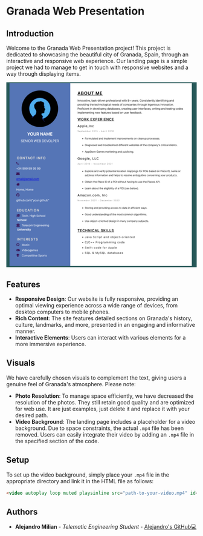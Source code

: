 # Granada Web Presentation

## Introduction

Welcome to the Granada Web Presentation project! This project is dedicated to showcasing the beautiful city of Granada, Spain, through an interactive and responsive web experience. Our landing page is a simple project we had to manage to get in touch with responsive websites and a way through displaying items.

![Imagen](https://github.com/amilian89/resume-template/blob/main/Captura%20de%20pantalla%202023-02-11%20a%20las%2013.41.27.png)

## Features

- **Responsive Design**: Our website is fully responsive, providing an optimal viewing experience across a wide range of devices, from desktop computers to mobile phones.
- **Rich Content**: The site features detailed sections on Granada's history, culture, landmarks, and more, presented in an engaging and informative manner.
- **Interactive Elements**: Users can interact with various elements for a more immersive experience.

## Visuals

We have carefully chosen visuals to complement the text, giving users a genuine feel of Granada's atmosphere. Please note:
- **Photo Resolution**: To manage space efficiently, we have decreased the resolution of the photos. They still retain good quality and are optimized for web use. It are just examples, just delete it and replace it with your desired path.
- **Video Background**: The landing page includes a placeholder for a video background. Due to space constraints, the actual `.mp4` file has been removed. Users can easily integrate their video by adding an `.mp4` file in the specified section of the code.

## Setup

To set up the video background, simply place your `.mp4` file in the appropriate directory and link it in the HTML file as follows:

```html
<video autoplay loop muted playsinline src="path-to-your-video.mp4" id="myVideo"></video>
```

## Authors

  - **Alejandro Milian** - *Telematic Engineering Student* -
    [Alejandro's GitHub💻](https://github.com/amilian89)
